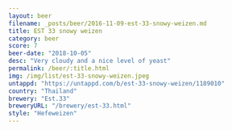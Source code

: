 ```yaml
---
layout: beer
filename: _posts/beer/2016-11-09-est-33-snowy-weizen.md
title: EST 33 snowy weizen
category: beer
score: 7
beer-date: "2018-10-05"
desc: "Very cloudy and a nice level of yeast"
permalink: /beer/:title.html
img: /img/list/est-33-snowy-weizen.jpeg
untappd: "https://untappd.com/b/est-33-snowy-weizen/1189010"
country: "Thailand"
brewery: "Est.33"
breweryURL: "/brewery/est-33.html"
style: "Hefeweizen"
---
```

